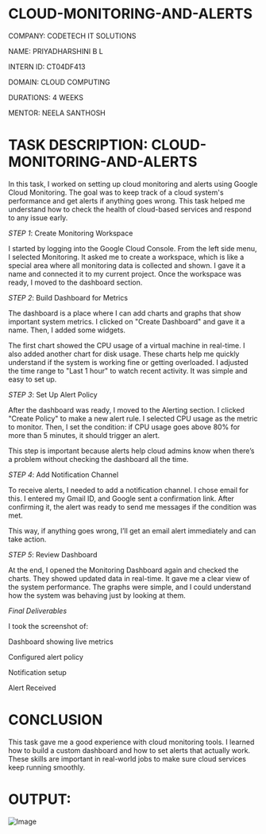 # CLOUD-MONITORING-AND-ALERTS

COMPANY: CODETECH IT SOLUTIONS

NAME: PRIYADHARSHINI B L

INTERN ID: CT04DF413

DOMAIN: CLOUD COMPUTING

DURATIONS: 4 WEEKS

MENTOR: NEELA SANTHOSH

# TASK DESCRIPTION: CLOUD-MONITORING-AND-ALERTS

In this task, I worked on setting up cloud monitoring and alerts using Google Cloud Monitoring. The goal was to keep track of a cloud system's performance and get alerts if anything goes wrong. This task helped me understand how to check the health of cloud-based services and respond to any issue early.

*STEP 1*: Create Monitoring Workspace

I started by logging into the Google Cloud Console. From the left side menu, I selected Monitoring. It asked me to create a workspace, which is like a special area where all monitoring data is collected and shown. I gave it a name and connected it to my current project. Once the workspace was ready, I moved to the dashboard section.

*STEP 2*: Build Dashboard for Metrics

The dashboard is a place where I can add charts and graphs that show important system metrics. I clicked on "Create Dashboard" and gave it a name. Then, I added some widgets.

The first chart showed the CPU usage of a virtual machine in real-time. I also added another chart for disk usage. These charts help me quickly understand if the system is working fine or getting overloaded. I adjusted the time range to "Last 1 hour" to watch recent activity. It was simple and easy to set up.

*STEP 3*: Set Up Alert Policy

After the dashboard was ready, I moved to the Alerting section. I clicked "Create Policy" to make a new alert rule. I selected CPU usage as the metric to monitor. Then, I set the condition: if CPU usage goes above 80% for more than 5 minutes, it should trigger an alert.

This step is important because alerts help cloud admins know when there’s a problem without checking the dashboard all the time.

*STEP 4*: Add Notification Channel

To receive alerts, I needed to add a notification channel. I chose email for this. I entered my Gmail ID, and Google sent a confirmation link. After confirming it, the alert was ready to send me messages if the condition was met.

This way, if anything goes wrong, I’ll get an email alert immediately and can take action.


*STEP 5*: Review Dashboard

At the end, I opened the Monitoring Dashboard again and checked the charts. They showed updated data in real-time. It gave me a clear view of the system performance. The graphs were simple, and I could understand how the system was behaving just by looking at them.

*Final Deliverables*

I took the screenshot of:

Dashboard showing live metrics

Configured alert policy

Notification setup

Alert Received

# CONCLUSION

This task gave me a good experience with cloud monitoring tools. I learned how to build a custom dashboard and how to set alerts that actually work. These skills are important in real-world jobs to make sure cloud services keep running smoothly.

# OUTPUT:

![Image](https://github.com/user-attachments/assets/d5d3c666-d3f0-4410-8eff-1150a60005e7)



